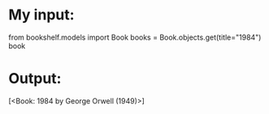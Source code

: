 # My input:

from bookshelf.models import Book
books = Book.objects.get(title="1984")
book


# Output:

[<Book: 1984 by George Orwell (1949)>]